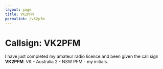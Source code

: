 ```yaml
---
layout: page
title: VK2PFM
permalink: /vk2pfm
---
```

# Callsign: VK2PFM
I have just completed my amateur radio licence and been given the call sign **VK2PFM**.
VK - Australia
2 - NSW
PFM - my initials.